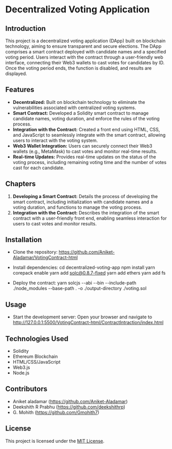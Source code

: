 # Decentralized Voting Application

## Introduction
This project is a decentralized voting application (DApp) built on blockchain technology, aiming to ensure transparent and secure elections. The DApp comprises a smart contract deployed with candidate names and a specified voting period. Users interact with the contract through a user-friendly web interface, connecting their Web3 wallets to cast votes for candidates by ID. Once the voting period ends, the function is disabled, and results are displayed.

## Features
- **Decentralized:** Built on blockchain technology to eliminate the vulnerabilities associated with centralized voting systems.
- **Smart Contract:** Developed a Solidity smart contract to manage candidate names, voting duration, and enforce the rules of the voting process.
- **Integration with the Contract:** Created a front end using HTML, CSS, and JavaScript to seamlessly integrate with the smart contract, allowing users to interact with the voting system.
- **Web3 Wallet Integration:** Users can securely connect their Web3 wallets (e.g., MetaMask) to cast votes and monitor real-time results.
- **Real-time Updates:** Provides real-time updates on the status of the voting process, including remaining voting time and the number of votes cast for each candidate.

## Chapters
1. **Developing a Smart Contract:** Details the process of developing the smart contract, including initialization with candidate names and a voting duration, and functions to manage the voting process.
2. **Integration with the Contract:** Describes the integration of the smart contract with a user-friendly front end, enabling seamless interaction for users to cast votes and monitor results.

## Installation
- Clone the repository:
https://github.com/Aniket-Aladamar/VotingContract-html

- Install dependencies:
cd decentralized-voting-app
npm install
yarn
corepack enable 
yarn add solc@0.8.7-fixed
yarn add ethers yarn add fs

- Deploy the contract:
  yarn solcjs --abi --bin --include-path ./node_modules --base-path . -o ./output-directory ./voting.sol


## Usage
- Start the development server:
Open your browser and navigate to http://127.0.0.1:5500/VotingContract-html/ContractIntraction/index.html

## Technologies Used
- Solidity
- Ethereum Blockchain
- HTML/CSS/JavaScript
- Web3.js
- Node.js

## Contributors
- Aniket aladamar (https://github.com/Aniket-Aladamar)
- Deekshith R Prabhu (https://github.com/deekshithrp)
- G. Mohith (https://github.com/Gmohith7)

## License
This project is licensed under the [MIT License](LICENSE).
